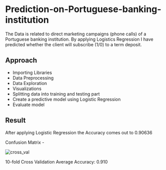# Prediction-on-Portuguese-banking-institution
The Data is related to direct marketing campaigns (phone calls) of a Portuguese banking institution. By applying Logistics Regression I have predicted whether the client will subscribe (1/0) to a term deposit.
## Approach
- Importing Libraries
- Data Preprocessing
- Data Exploration
- Visualizations
- Splitting data into training and testing part
- Create a predictive model using Logistic Regression
- Evaluate model
## Result
After applying Logistic Regression the Accuracy comes out to 0.90636

Confusion Matrix -

![cross_val](https://user-images.githubusercontent.com/85990319/183449716-910f5ef4-6b85-41f2-84bf-f98ac2b72f44.png)

10-fold Cross Validation Average Accuracy: 0.910

